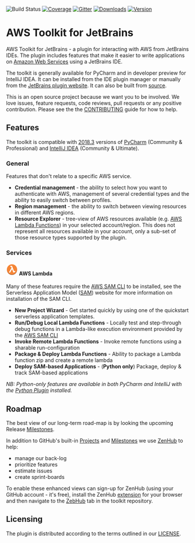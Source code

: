 ![Build Status](https://codebuild.eu-west-1.amazonaws.com/badges?uuid=eyJlbmNyeXB0ZWREYXRhIjoiekhxeERIMmNLSkNYUktnUFJzUVJucmJqWnFLMGlpNXJiNE1LLzVWV3B1QUpSSkhCS04veHZmUGxZZ0ZmZlRzYjJ3T1VtVEs1b3JxbWNVOHFOeFJDOTAwPSIsIml2UGFyYW1ldGVyU3BlYyI6ImZXNW5KaytDRGNLdjZuZDgiLCJtYXRlcmlhbFNldFNlcmlhbCI6MX0%3D&branch=master) 
[![Coverage](https://img.shields.io/codecov/c/github/aws/aws-toolkit-jetbrains/master.svg)](https://codecov.io/gh/aws/aws-toolkit-jetbrains/branch/master) 
[![Gitter](https://badges.gitter.im/aws/aws-toolkit-jetbrains.svg)](https://gitter.im/aws/aws-toolkit-jetbrains?utm_source=badge&utm_medium=badge&utm_campaign=pr-badge)
[![Downloads](https://img.shields.io/jetbrains/plugin/d/11349-aws-toolkit.svg)](https://plugins.jetbrains.com/plugin/11349-aws-toolkit) 
[![Version](https://img.shields.io/jetbrains/plugin/v/11349.svg?label=version)](https://plugins.jetbrains.com/plugin/11349-aws-toolkit)
 
# AWS Toolkit for JetBrains

AWS Toolkit for JetBrains - a plugin for interacting with AWS from JetBrains IDEs. The plugin includes features that make it easier to write applications on [Amazon Web Services](https://aws.amazon.com/) using a JetBrains IDE.

The toolkit is generally available for PyCharm and in developer preview for IntelliJ IDEA. It can be installed from the IDE plugin manager or manually from the [JetBrains plugin website](https://plugins.jetbrains.com/plugin/11349-aws-toolkit). It can also be built from [source](CONTRIBUTING.md#building-from-source).

This is an open source project because we want you to be involved. We love issues, feature requests, code reviews, pull requests or any positive contribution. Please see the the [CONTRIBUTING](CONTRIBUTING.md) guide for how to help.  

## Features

The toolkit is compatible with [2018.3](https://blog.jetbrains.com/idea/tag/2018-3/) versions of [PyCharm](https://www.jetbrains.com/pycharm/) (Community & Professional) and [IntelliJ IDEA](https://www.jetbrains.com/idea) (Community & Ultimate).

### General

Features that don't relate to a specific AWS service.

* **Credential management** - the ability to select how you want to authenticate with AWS, management of several credential types and the ability to easily switch between profiles.
* **Region management** - the ability to switch between viewing resources in different AWS regions.
* **Resource Explorer** - tree-view of AWS resources available (e.g. [AWS Lambda Functions](https://docs.aws.amazon.com/lambda/latest/dg/lambda-introduction-function.html)) in your selected account/region. This does not represent all resources available in your account, only a sub-set of those resource types supported by the plugin.

### Services

#### ![AWS Lambda][lambda-icon] AWS Lambda

Many of these features require the [AWS SAM CLI](https://github.com/awslabs/aws-sam-cli) to be installed, see the Serverless Application Model ([SAM](https://aws.amazon.com/serverless/sam/)) website for more information on installation of the SAM CLI.

* **New Project Wizard** - Get started quickly by using one of the quickstart serverless application templates.
* **Run/Debug Local Lambda Functions** - Locally test and step-through debug functions in a Lambda-like execution environment provided by the [AWS SAM CLI](https://github.com/awslabs/aws-sam-cli)
* **Invoke Remote Lambda Functions** - Invoke remote functions using a sharable run-configuration
* **Package & Deploy Lambda Functions** - Ability to package a Lambda function zip and create a remote lambda
* **Deploy SAM-based Applications** - (**Python only**) Package, deploy & track SAM-based applications

*NB: Python-only features are available in both PyCharm and IntelliJ with the [Python Plugin](https://www.jetbrains.com/help/idea/plugin-overview.html) installed.*

## Roadmap

The best view of our long-term road-map is by looking the upcoming Release [Milestones](https://github.com/aws/aws-toolkit-jetbrains/milestones). 

In addition to GitHub's built-in [Projects](https://github.com/aws/aws-toolkit-jetbrains/projects) and [Milestones](https://github.com/aws/aws-toolkit-jetbrains/milestones) we use [ZenHub](https://www.zenhub.com) to help:
* manage our back-log
* prioritize features
* estimate issues
* create sprint-boards

To enable these enhanced views can sign-up for ZenHub (using your GitHub account - it's free), install the ZenHub [extension](https://www.zenhub.com/extension) for your browser and then navigate to the [ZebHub](https://github.com/aws/aws-toolkit-jetbrains#zenhub) tab in the toolkit repository. 

## Licensing

The plugin is distributed according to the terms outlined in our [LICENSE](LICENSE).

[lambda-icon]: jetbrains-core/resources/icons/resources/LambdaFunction.svg
